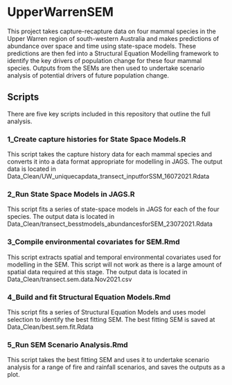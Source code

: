 # UpperWarrenSEM

This project takes capture-recapture data on four mammal species in the Upper Warren region of south-western Australia and makes predictions of abundance over space and time using state-space models. These predictions are then fed into a Structural Equation Modelling framework to identify the key drivers of population change for these four mammal species. Outputs from the SEMs are then used to undertake scenario analysis of potential drivers of future population change. 

## Scripts
There are five key scripts included in this repository that outline the full analysis. 
### 1_Create capture histories for State Space Models.R 
This script takes the capture history data for each mammal species and converts it into a data format appropriate for modelling in JAGS. 
The output data is located in Data_Clean/UW_uniquecapdata_transect_inputforSSM_16072021.Rdata

### 2_Run State Space Models in JAGS.R
This script fits a series of state-space models in JAGS for each of the four species. 
The output data is located in Data_Clean/transect_besstmodels_abundancesforSEM_23072021.Rdata

### 3_Compile environmental covariates for SEM.Rmd
This script extracts spatial and temporal environmental covariates used for modelling in the SEM. This script will not work as there is a large amount of spatial data required at this stage. 
The output data is located in Data_Clean/transect.sem.data.Nov2021.csv

### 4_Build and fit Structural Equation Models.Rmd
This script fits a series of Structural Equation Models and uses model selection to identify the best fitting SEM. 
The best fitting SEM is saved at Data_Clean/best.sem.fit.Rdata

### 5_Run SEM Scenario Analysis.Rmd
This script takes the best fitting SEM and uses it to undertake scenario analysis for a range of fire and rainfall scenarios, and saves the outputs as a plot. 